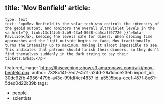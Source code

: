 title: 'Mov Benfield'
article:
  -
    type: text
    text: '<p>Mov Benfield is the solar tech who controls the intensity of the geoid output, and monitors the overall ultraviolet levels in the <a href="{{ link:13c14bb5-3cb9-43a4-8038-ca5caf697726 }}">Solar Pavilion</a>, keeping the levels safe for diners. When closing time approaches and the light outside begins to fade, Mov traditionally turns the intensity up to maximum, making it almost impossible to see. This indicates that patrons should finish their dinners, so they don’t find themselves suddenly in the dark trying to pay their tickets.&nbsp;</p>'
featured_image: 'https://thiseveningsshow.s3.amazonaws.com/wiki/mov-benfeld.png'
author: 7328c14f-7ec2-4511-a24d-29a1c5ce23eb
import_id: 30dc92fb-4956-479b-a43c-99fdf4ce4837
id: a5595bea-ccef-457f-8e61-5ded0d22b39b
tags:
  - people
  - scientists
